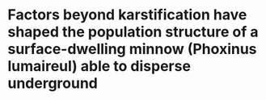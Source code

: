 # Factors beyond karstification have shaped the population structure of a surface-dwelling minnow (Phoxinus lumaireul) able to disperse underground
